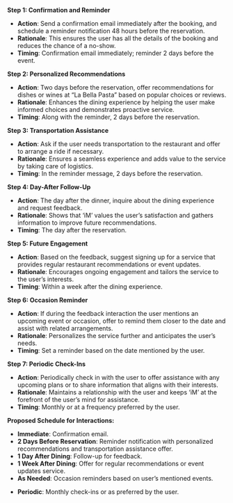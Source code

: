 **Step 1: Confirmation and Reminder**

- **Action**: Send a confirmation email immediately after the booking, and schedule a reminder notification 48 hours before the reservation.
- **Rationale**: This ensures the user has all the details of the booking and reduces the chance of a no-show.
- **Timing**: Confirmation email immediately; reminder 2 days before the event.

**Step 2: Personalized Recommendations**

- **Action**: Two days before the reservation, offer recommendations for dishes or wines at “La Bella Pasta” based on popular choices or reviews.
- **Rationale**: Enhances the dining experience by helping the user make informed choices and demonstrates proactive service.
- **Timing**: Along with the reminder, 2 days before the reservation.

**Step 3: Transportation Assistance**

- **Action**: Ask if the user needs transportation to the restaurant and offer to arrange a ride if necessary.
- **Rationale**: Ensures a seamless experience and adds value to the service by taking care of logistics.
- **Timing**: In the reminder message, 2 days before the reservation.

**Step 4: Day-After Follow-Up**

- **Action**: The day after the dinner, inquire about the dining experience and request feedback.
- **Rationale**: Shows that ‘iM’ values the user’s satisfaction and gathers information to improve future recommendations.
- **Timing**: The day after the reservation.

**Step 5: Future Engagement**

- **Action**: Based on the feedback, suggest signing up for a service that provides regular restaurant recommendations or event updates.
- **Rationale**: Encourages ongoing engagement and tailors the service to the user’s interests.
- **Timing**: Within a week after the dining experience.

**Step 6: Occasion Reminder**

- **Action**: If during the feedback interaction the user mentions an upcoming event or occasion, offer to remind them closer to the date and assist with related arrangements.
- **Rationale**: Personalizes the service further and anticipates the user’s needs.
- **Timing**: Set a reminder based on the date mentioned by the user.

**Step 7: Periodic Check-Ins**

- **Action**: Periodically check in with the user to offer assistance with any upcoming plans or to share information that aligns with their interests.
- **Rationale**: Maintains a relationship with the user and keeps ‘iM’ at the forefront of the user’s mind for assistance.
- **Timing**: Monthly or at a frequency preferred by the user.

**Proposed Schedule for Interactions:**

- **Immediate**: Confirmation email.
- **2 Days Before Reservation**: Reminder notification with personalized recommendations and transportation assistance offer.
- **1 Day After Dining**: Follow-up for feedback.
- **1 Week After Dining**: Offer for regular recommendations or event updates service.
- **As Needed**: Occasion reminders based on user’s mentioned events.

* **Periodic**: Monthly check-ins or as preferred by the user.

